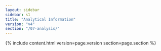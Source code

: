 ```yaml
---
layout: sidebar
sidebar: s1
title: "Analytical Information"
version: "v4"
section: "/07-analysis/"
---
```

{% include content.html version=page.version section=page.section %}
